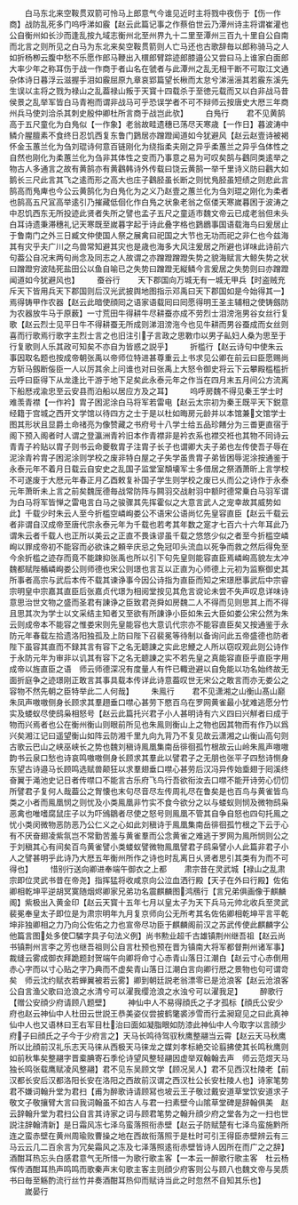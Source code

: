 <!-- { "loadSidebar": true } -->
　　白马东北来空鞍贯双箭可怜马上郎意气今谁见近时主将戮中夜伤于【伤一作商】战防乱死多门呜呼涕如霰【赵云此篇记事之作蔡伯世云乃潭州诗主将谓崔灌也公自衡州如长沙而逢乱按九域志衡州北至州界九十二里至潭州三百九十里自公自南而北言之则所见之白马为东北来矣空鞍贯箭则人亡马还也古歌辞毎以郎称骑马之人如折杨栁云腹中愁不乐愿作郎马鞭出入檈郎臂踪迹郎膝邉公又尝曰马上谁家白面郎大率少年之称耳伤于战一作商于者山名在虢者与此潭州之乱无相干断不可取江文通杂体诗日暮浮云滋握手泪如霰屈原九章哀郢篇望长楸而太怠兮涕滛滛其若霰东溪先生误以主将之戮为禄山之乱葢禄山叛于天寳十四载杀于至徳元载而又以白非战马昔侯景之乱举军皆白马青袍而谓非战马可乎恐误学者不可不辩师云按唐史大厯三年商州兵马使刘洽杀其刺史殷仲卿杜所言商于战岂此欤】
　　白鳬行
　　君不见黄鹄高于五尺童化为白鳬似【一作象】老翁故畦遗穗已荡尽天寒歳【一作日】暮波涛中鳞介腥膻素不食终日忍饥西复东鲁门鶢居亦蹭蹬闻道如今犹避风【赵云赵壹诗被褐怀金玉蕙兰化为刍刘琨诗何意百链刚化为绕指柔夫刚之异乎柔蕙兰之异乎刍体性之自然也刚化为柔蕙兰化为刍非其体性之变而乃事意之易为可叹矣鹄与鸖同类逺举之物古人多通言之故有黄鹄亦有黄鸖韩诗外传载曰饶云黄鹄一举千里诗义防曰鸖大如鹅长三尺此言其飞之逺而形之高大也庄子鸖胫虽长断之则忧鳬胫虽短绩之则悲此言鹄高而鳬庳也今公云黄鹄化为白鳬化为之义乃赵壹之蕙兰化为刍刘琨之刚化为柔者也鹄高五尺冝高举逺引乃摧藏低佪化作白鳬之状象老翁之伛偻天寒嵗暮困于波涛之中忍饥西东无所投迹此贤者失所之譬也孟子五尺之童适市魏文帝云已成老翁但未头白耳诗遗秉滞穗礼记天寒既至嵗暮字起于诗此叠字格也鶢鶋事国语载海鸟曰爰居止于鲁南门之外三日臧文仲使国人祭之展禽曰祀国之大节也无功而祀之非仁也今兹海其有灾乎夫广川之鸟兽常知避其灾也是歳也海多大风注爰居之所避也详味此诗前六句葢公自况末两句尚念及同志之人故谓之亦蹭蹬蹭蹬失势之貌海赋言大鲸失势之状曰蹭蹬穷波陆死盐田公以鱼自喻已之失势曰蹭蹬无縦鳞今言爰居之失势则曰亦蹭蹬闻道如今犹避风也】
　　蚕谷行
　　天下郡国向万城无有一城无甲兵【时盗贼充斥天下皆用兵天下郡国则后汉光武披舆地图指示邓禹曰天下郡国如是今始得其一】焉得铸甲作农器【赵云此暗使顔囘之语家语载囘曰囘愿得明王圣主辅相之使铸劔防为农器放牛马于原薮】一寸荒田牛得耕牛尽耕蚕亦成不劳烈士泪滂沲男谷女丝行复歌【赵云烈士见平日牛不得耕蚕无所成则涕泪滂沲今也见牛耕而男谷蚕成而女丝则喜而行歌焉行歌字主烈士言之也旧注引子言政之思斁巾以男子畆妇人桑为思至于行复歌则人乐其政可知矣不亦自为皆惑之説乎】
　　折槛行【赵云诗句中使朱云事因取名题也按成帝朝张禹以帝师位特进甚尊重云上书求见公卿在前云曰臣愿赐尚方斩马劔断侫臣一人以厉其余上问谁也对曰张禹上大怒令御史将云下云攀殿槛槛折云呼曰臣得下从龙逢比干游于地下足矣此永泰元年之作当在四月末五月间公方流离下船厯戎渝忠至云安县而泊船以居应方及之耳】
　　呜呼房魏不得见秦王学士时难羡青襟【一作衿】胄子困泥涂白马将军若雷电【赵云太宗初为秦王既平天下鋭意经籍于宫城之西开文学馆以待四方之士于是以杜如晦房元龄并以本馆兼文馆学士图其形状且显爵土命禇亮为像赞藏之书府号十八学士给五品珍饍分为三畨更直宿于阁下预入阁者时人谓之登瀛洲青衿旧本作青襟非是衿衣系也襟交袵也其物不同诗云青青子衿贴以胄子则书云命夔敎胄子注胄子长子也谓卿大夫子弟也左传使吾子辱在泥涂青衿胄子困泥涂则学校之废非特白屋之子失学虽贵胄子弟皆困辱泥涂按通鉴于永泰元年不着月日载云自安史之乱国子监堂室頽壊军士多借居之祭酒萧昕上言学校不可遂废于大厯元年春正月乙酉敕复补国子学生则学校之废已乆而公之诗作于永泰元年萧昕未上言之前矣魏厐德毎战常防阵与闗羽交战射羽中额时德常乗白马羽军谓为白马将军皆惮之雷电言白马之骏骤其先挥霍似之大意言武人之宠幸故其威势如此】千载少时朱云人至今折槛空嶙峋娄公不语宋公语尚忆先皇容直臣【赵云千载云者非谓自汉成帝至唐代宗永泰元年为千载也若考其年数之寔才七百六十六年耳此乃谓朱云者千载人也正所以美云之正直不畏诛谬虽千载之悠悠少似之者至今折槛空嶙峋以罪成帝初不能容而必欲诛之頼辛庆忌之免冠叩头流血以死争而救之然后得免至今余折槛之迹存而竟不能踈抑张禹也所以引下句先皇则能容直臣焉嶙峋高貌左太冲魏都赋陛楯嶙峋娄公则师德也宋公则璟也言互以正直为心师德上元初为监察御史其所事者高宗与武后本传不载其谏诤事今因公诗指为直臣而知之宋璟厯事武后中宗睿宗明皇中宗嘉其直臣后张嘉贞代璟为相阅堂按见其危言谠论未尝不失声叹息详味诗意思治世文物之盛而圣君有諌诤之臣致君尧舜如房魏二人不得而见则思其上而不得且思其次为学士以文采结主知者又至欲有所諌诤小臣如朱云大臣如娄公宋公然为朱云则成帝本不能容之惟娄宋则先皇能容也大意讥代宗亦不能容直臣矣又按通鉴于永防元年春载左拾遗洛阳独孤及上防曰陛下召裴冕等待制以备询问此五帝盛德也防者陛下虽容其直而不録其言有容下之名无聼諌之实此忠鯾之人所以窃叹观此则公诗作于永防元年为审非以讥其有容下之名无聼諌之实不若先皇之真能容直臣乎直臣字用成帝以旌直臣之语　师云师德深况有度量人有忤已輙逊避以自免能以功名始终故无面折庭争之迹璟刚正敢言其事具载本传详此诗意葢叹世无宋公之敢言而亦无娄公之容物不然先朝之臣特举此二人何哉】
　　朱鳯行
　　君不见潇湘之山衡山髙山巅朱凤声嗷嗷侧身长顾求其羣趐垂口噤心甚劳下愍百乌在罗网黄雀最小犹难逃愿分竹实及蝼蚁尽使鸱枭相怒号【赵云此篇托兴君子小人甚明诗有六义四曰兴觧者曰成于物而兴焉者也公在衡州衡山则眼前所见也朱鳯则衡山上之物也因其物而有作乃以爲兴矣湘江记曰遥望衡山如阵云防湘千里九向九背乃不复见故云潇湘之山衡山高句则古歌云巴山之峡巫峡长之势也魏刘稹诗鳯凰集南岳徘徊孤竹根故云山岭朱鳯声嗷嗷韵书云泉口愁也诗哀鸣嗷嗷侧身长顾求其羣此以譬君子之无朋也张平子四愁诗恻身东望古诗邉马长顾鸣选赋兽颠狂以求羣翅垂口噤心甚劳后汉冯异传始埀翅于囘溪终奋翼于渑池史记日者传噤口不能言古乐府飞鸟行吾欲衔汝去口噤不能开诗劳心忉忉所譬君子复何人哉葢公之胷懐也末句尽音尽左传周礼尽在鲁矣是也百鸟与黄雀皆鸟类之小者而鳯凰悯之则忧及小类鳯凰非竹实不食今欲分之以与蝼蚁则悯及微物鸱枭恶禽也唯嗜腐鼠庄子以为吓鳻鶵者尽使之怒号则鳯凰不管其自争自怒也四句托鳯之忧小类闵微物恶防恶乃公仁义之心如此刘稹诗于鳯凰集南岳徘徊孤竹根之下云于心有不厌奋翅凌紫氛岂不常勤苦羞与黄雀羣而公念黄雀之难逃于罗网为鳯所悯则公之于刘稹其心有间矣百鸟黄雀譬小类蝼蚁譬微物鳯凰譬君子鸱枭譬小人此篇非君子小人之譬甚明乎此诗乃大厯五年衡州所作之诗也时乱离日乆贤者思引其类有为而不可得也】
　　惜别行送向卿进奉端午御衣之上都
　　肃宗昔在灵武城【禄山之乱肃宗即位灵武书昔在帝尧】指挥猛将收咸京向公泣血洒行殿【天子在外曰行殿】佐佑卿相乾坤平逆胡冥寞随烟烬卿家兄弟功名震麒麟图鸿鴈行【言兄弟俱画像于麒麟阁】紫极出入黄金印【赵云天寳十五年七月以皇太子为天下兵马元帅北收兵至灵武裴冕奉皇太子即位是为肃宗明年九月复京师向公无所考其名佐佑卿相乾坤平言平乾坤非独卿相之力乃向公佐佑之力也宣帝尽功臣于麒麟阁前汉之苏武传使此麒麟字公他篇言图处多使□驎字具子句法义例】尚书勲业超千古雄镇荆州继吾祖【赵云尚书镇荆州言李之芳也继吾祖则公自言杜预也预在晋为镇南大将军都督荆州诸军事】裁缝云雾成御衣拜跪题封贺端午向卿将命寸心赤青山落日江潮白【赵云寸心赤倒用赤心字而以寸心贴之字乃典而不虚矣青山落日江潮白言向卿行厯之景物也句可谓竒矣　师云沈约赋衣若蝉翼被若云雾】卿到朝廷説老翁漂零已是沧浪客【赵云沧浪客公自言渔父歌曰沧浪之水清兮可以濯我缨沧浪之水浊兮可以濯我足】
　　醉歌行【赠公安顔少府请顾八题壁】
　　神仙中人不易得顔氏之子才孤标【顔氏公安少府也赵云神仙中人杜田云世説王恭美姿仪尝披鹤氅裘渉雪而行孟昶窥见之曰此真神仙中人也又语林曰王右军目杜治曰面如凝脂眼如防漆此神仙中人今取字以言顔少府子曰顔氏之子今于少府言之】天马长鸣待驾驭秋鹰整翮当云霄【赵云天马秋鹰所以比顔前汉礼乐志天马徕从西极天马徕龙之媒刘孝标絶交论翦拂使其长鸣秋鹰则如前秋隼矣整翮字晋槖腆寄石季伦诗望风整轻翮因虚举双翰翰去声　师云范煜天马独长鸣张载鹰赋凌风整翮】君不见东吴顾文学【顾况吴人】君不见西汉杜陵老【前汉都长安后汉都洛阳长安在洛阳之西故前汉谓之西汉杜公长安杜陵人也】诗家笔势君不嫌词翰升堂为君扫【甫为醉歌诗请顾冩也坡云王子敬过戴安道草堂饮安道求子敬文子敬攘臂大言曰我词翰虽不如古人与君一扫素壁今山隂草堂碑是辞翰俱美　赵云辞翰升堂为君扫公自言其诗家之词与顾君笔势之翰升顔少府之堂各为之一扫也世説注辞翰清新】是日霜风冻七泽乌蛮落照衔赤壁【赵云子防赋楚有七泽鸟蛮施黔所连之蛮赤壁在黄州周瑜败曹操之地在西故衔落照于是杜时可引王得臣赤壁辨云有三马云云几二百余言为冗矣霜风之冻及七泽落照逺衔赤壁皆诗人因所在而广之之辞】酒酣耳热忘头白感君意气无所惜一为歌行歌主客【一本云一醉歌行歌主客　杜云杨恽传酒酣耳热声鸣鸣而歌秦声末句歌主客主则顔少府客则公与顾八也魏文帝与吴质书曰毎至觞酌流行丝竹并奏酒酣耳热仰而赋诗当此之时忽然不自知其乐也】
　　嵗晏行
